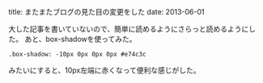 title: またまたブログの見た目の変更をした
date: 2013-06-01

大した記事を書いていないので、簡単に読めるようにさらっと読めるようにした。
あと、box-shadowを使ってみた。

    .box-shadow: -10px 0px 0px 0px #e74c3c

みたいにすると、10px左端に赤くなって便利な感じがした。



